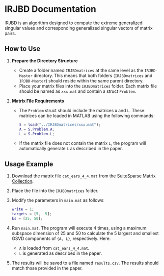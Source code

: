 # IRJBD Documentation

IRJBD is an algorithm designed to compute the extreme generalized singular values and corresponding generalized singular vectors of matrix pairs.

## How to Use

1. **Prepare the Directory Structure**
   - Create a folder named `IRJBDmatrices` at the same level as the `IRJBD-Master` directory. This means that both folders (`IRJBDmatrices` and `IRJBD-Master`) should reside within the same parent directory.
   - Place your matrix files into the `IRJBDmatrices` folder. Each matrix file should be named as `xxx.mat` and contain a struct `Problem`.

2. **Matrix File Requirements**
   - The `Problem` struct should include the matrices `A` and `L`. These matrices can be loaded in MATLAB using the following commands:
     ```matlab
     S = load("../IRJBDmatrices/xxx.mat");
     A = S.Problem.A;
     L = S.Problem.L;
     ```
   - If the matrix file does not contain the matrix `L`, the program will automatically generate `L` as described in the paper.

## Usage Example

1. Download the matrix file `cat_ears_4_4.mat` from the [SuiteSparse Matrix Collection](https://suitesparse-collection-website.herokuapp.com/mat/JGD_Margulies/cat_ears_4_4.mat).
2. Place the file into the `IRJBDmatrices` folder.
3. Modify the parameters in `main.mat` as follows:
   ```matlab
   write = 1;
   targets = [5, -5];
   ks = [25, 50];
   ```
4. Run `main.mat`. The program will execute 4 times, using a maximum subspace dimension of 25 and 50 to calculate the 5 largest and smallest GSVD components of `{A, L}`, respectively. Here:
   - `A` is loaded from `cat_ears_4_4.mat`.
   - `L` is generated as described in the paper.

5. The results will be saved to a file named `results.csv`. The results should match those provided in the paper.
